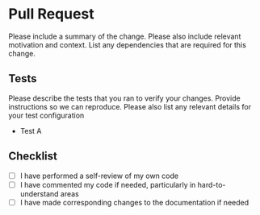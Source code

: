 # Pull Request

<!-- START: DELETE AND REPLACE WITH DESCRIPTIVE PR SUMMARY -->

Please include a summary of the change. Please also include relevant motivation and context. List any dependencies that are required for this change.

<!-- END: DELETE AND REPLACE WITH DESCRIPTIVE PR SUMMARY -->

## Tests

<!-- START: DELETE AND REPLACE WITH SUMMARY OF TESTING APPROACH FOR THIS PR -->

​Please describe the tests that you ran to verify your changes. Provide instructions so we can reproduce. Please also list any relevant details for your test configuration

<!-- END: DELETE AND REPLACE WITH SUMMARY OF TESTING APPROACH FOR THIS PR -->

- Test A

## Checklist

- [ ] I have performed a self-review of my own code
- [ ] I have commented my code if needed, particularly in hard-to-understand areas
- [ ] I have made corresponding changes to the documentation if needed
